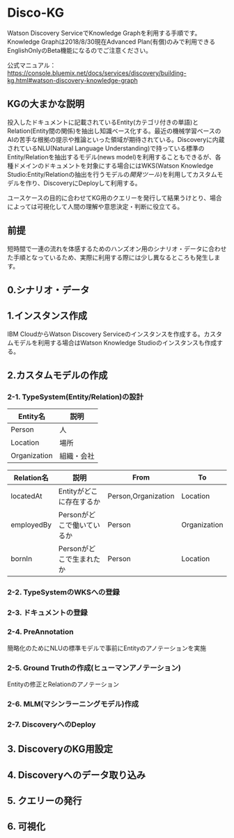 # Disco-KG
Watson Discovery ServiceでKnowledge Graphを利用する手順です。Knowledge Graphは2018/8/30現在Advanced Plan(有償)のみで利用できるEnglishOnlyのBeta機能になるのでご注意ください。

公式マニュアル：https://console.bluemix.net/docs/services/discovery/building-kg.html#watson-discovery-knowledge-graph


## KGの大まかな説明
投入したドキュメントに記載されているEntity(カテゴリ付きの単語)とRelation(Entity間の関係)を抽出し知識ベース化する。最近の機械学習ベースのAIの苦手な根拠の提示や推論といった領域が期待されている。Discoveryに内蔵されているNLU(Natural Language Understanding)で持っている標準のEntity/Relationを抽出するモデル(news model)を利用することもできるが、各種ドメインのドキュメントを対象にする場合にはWKS(Watson Knowledge Studio:Entity/Relationの抽出を行うモデルの*開発ツール*)を利用してカスタムモデルを作り、DiscoveryにDeployして利用する。

ユースケースの目的に合わせてKG用のクエリーを発行して結果うけとり、場合によっては可視化して人間の理解や意思決定・判断に役立てる。


## 前提
短時間で一連の流れを体感するためのハンズオン用のシナリオ・データに合わせた手順となっているため、実際に利用する際には少し異なるところも発生します。


## 0.シナリオ・データ


## 1.インスタンス作成
IBM CloudからWatson Discovery Serviceのインスタンスを作成する。カスタムモデルを利用する場合はWatson Knowledge Studioのインスタンスも作成する。


## 2.カスタムモデルの作成
### 2-1. TypeSystem(Entity/Relation)の設計
| Entity名 | 説明 |
----|---- 
| Person | 人 |
| Location | 場所 |
| Organization | 組織・会社 |


| Relation名 | 説明 | From | To |
----|----|----|---- 
| locatedAt | Entityがどこに存在するか | Person,Organization | Location |
| employedBy | Personがどこで働いているか | Person | Organization |
| bornIn | Personがどこで生まれたか | Person | Location |


### 2-2. TypeSystemのWKSへの登録


### 2-3. ドキュメントの登録


### 2-4. PreAnnotation
簡略化のためにNLUの標準モデルで事前にEntityのアノテーションを実施


### 2-5. Ground Truthの作成(ヒューマンアノテーション)
Entityの修正とRelationのアノテーション


### 2-6. MLM(マシンラーニングモデル)作成


### 2-7. DiscoveryへのDeploy


## 3. DiscoveryのKG用設定


## 4. Discoveryへのデータ取り込み


## 5. クエリーの発行


## 6. 可視化
